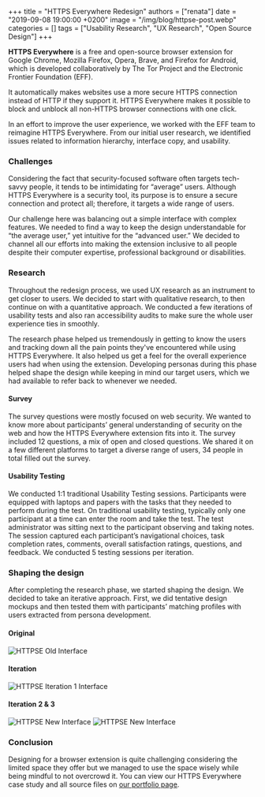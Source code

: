 +++
title = "HTTPS Everywhere Redesign"
authors = ["renata"]
date = "2019-09-08 19:00:00 +0200"
image = "/img/blog/httpse-post.webp"
categories = []
tags = ["Usability Research", "UX Research", "Open Source Design"]
+++

**HTTPS Everywhere** is a free and open-source browser extension for Google Chrome, Mozilla Firefox, Opera, Brave, and Firefox for Android, which is developed collaboratively by The Tor Project and the Electronic Frontier Foundation (EFF).

It automatically makes websites use a more secure HTTPS connection instead of HTTP if they support it. HTTPS Everywhere makes it possible to block and unblock all non-HTTPS browser connections with one click.

In an effort to improve the user experience, we worked with the EFF team to reimagine HTTPS Everywhere. From our initial user research, we identified issues related to information hierarchy,  interface copy, and usability.

### Challenges

Considering the fact that security-focused software often targets tech-savvy people, it tends to be intimidating for “average” users. Although HTTPS Everywhere is a security tool, its purpose is to ensure a secure connection and protect all; therefore, it targets a wide range of users.

Our challenge here was balancing out a simple interface with complex features.
We needed to find a way to keep the design understandable for “the average user,” yet intuitive for the “advanced user.” We decided to channel all our efforts into making the extension inclusive to all people despite their computer expertise, professional background or disabilities.

### Research

Throughout the redesign process, we used UX research as an instrument to get closer to users. We decided to start with qualitative research, to then continue on with a quantitative approach. We conducted a few iterations of usability tests and also ran accessibility audits to make sure the whole user experience ties in smoothly.

The research phase helped us tremendously in getting to know the users and tracking down all the pain points they've encountered while using HTTPS Everywhere. It also helped us get a feel for the overall experience users had when using the extension. 
Developing personas during this phase helped shape the design while keeping in mind our target users, which we had available to refer back to whenever we needed.

#### Survey

The survey questions were mostly focused on web security. We wanted to know more about participants’ general understanding of security on the web and how the HTTPS Everywhere extension fits into it.
The survey included 12 questions, a mix of open and closed questions. We shared it on a few different platforms to target a diverse range of users, 34 people in total filled out the survey.

#### Usability Testing

We conducted 1:1 traditional Usability Testing sessions. Participants were equipped with laptops and papers with the tasks that they needed to perform during the test. On traditional usability testing, typically only one participant at a time can enter the room and take the test. The test administrator was sitting next to the participant observing and taking notes. The session captured each participant’s navigational choices, task completion rates, comments, overall satisfaction ratings, questions, and feedback. We conducted 5 testing sessions per iteration. 

### Shaping the design

After completing the research phase, we started shaping the design. We decided to take an iterative approach. First, we did tentative design mockups and then tested them with participants’ matching profiles with users extracted from persona development.

#### Original

![HTTPSE Old Interface](/images/blog/httpse-old.webp)

#### Iteration

![HTTPSE Iteration 1 Interface](/images/blog/httpse-iteration.webp)

#### Iteration 2 & 3

![HTTPSE New Interface](/images/blog/httpse-iteration2.webp)
![HTTPSE New Interface](/images/blog/httpse-iteration3.webp)

### Conclusion

Designing for a browser extension is quite challenging considering the limited space they offer but we managed to use the space wisely while being mindful to not overcrowd it. 
You can view our HTTPS Everywhere case study and all source files on [our portfolio page](https://ura.design/projects/https-everywhere).
